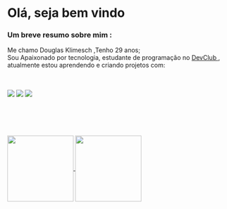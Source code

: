 <h1>Olá, seja bem vindo </h1>

<h3>Um breve resumo sobre mim :</h3>

<p>Me chamo Douglas Klimesch ,Tenho 29 anos;
  <br>
  Sou Apaixonado por tecnologia, estudante de programação no <a href=https://rodolfomori.com.br/)> DevClub </a>, atualmente estou aprendendo e criando projetos com: </p>
<br>
<br>
<div display:inline-flex>
<img src="https://img.shields.io/badge/HTML5-E34F26?style=for-the-badge&logo=html5&logoColor=white">
<img src= "https://img.shields.io/badge/CSS3-1572B6?style=for-the-badge&logo=css3&logoColor=white">
<img src= "https://img.shields.io/badge/JavaScript-F7DF1E?style=for-the-badge&logo=javascript&logoColor=black"> </div>
<br>
<br>
<br>
<br>
<br>

<a href="https://github.com/anuraghazra/github-readme-stats">
  <img height=150 align="center" src="https://github-readme-stats.vercel.app/api?username=DouglasKlimesch" />
</a>
<a href="https://github.com/anuraghazra/convoychat">
  <img height=150 align="center" src="https://github-readme-stats.vercel.app/api/top-langs?username=DouglasKlimesch&layout=compact&langs_count=8&card_width=320" />
</a>
